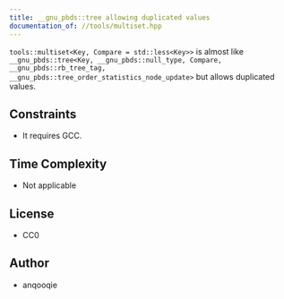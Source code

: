 ```yaml
---
title: __gnu_pbds::tree allowing duplicated values
documentation_of: //tools/multiset.hpp
---
```


`tools::multiset<Key, Compare = std::less<Key>>` is almost like `__gnu_pbds::tree<Key, __gnu_pbds::null_type, Compare, __gnu_pbds::rb_tree_tag, __gnu_pbds::tree_order_statistics_node_update>` but allows duplicated values.

## Constraints
- It requires GCC.

## Time Complexity
- Not applicable

## License
- CC0

## Author
- anqooqie
